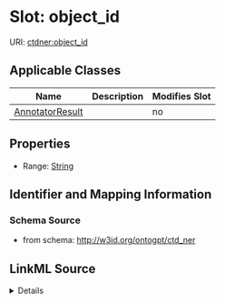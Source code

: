 

# Slot: object_id

URI: [ctdner:object_id](http://w3id.org/ontogpt/ctd_nerobject_id)



<!-- no inheritance hierarchy -->





## Applicable Classes

| Name | Description | Modifies Slot |
| --- | --- | --- |
| [AnnotatorResult](AnnotatorResult.md) |  |  no  |







## Properties

* Range: [String](String.md)





## Identifier and Mapping Information







### Schema Source


* from schema: http://w3id.org/ontogpt/ctd_ner




## LinkML Source

<details>
```yaml
name: object_id
from_schema: http://w3id.org/ontogpt/ctd_ner
rank: 1000
alias: object_id
owner: AnnotatorResult
domain_of:
- AnnotatorResult
range: string

```
</details>
